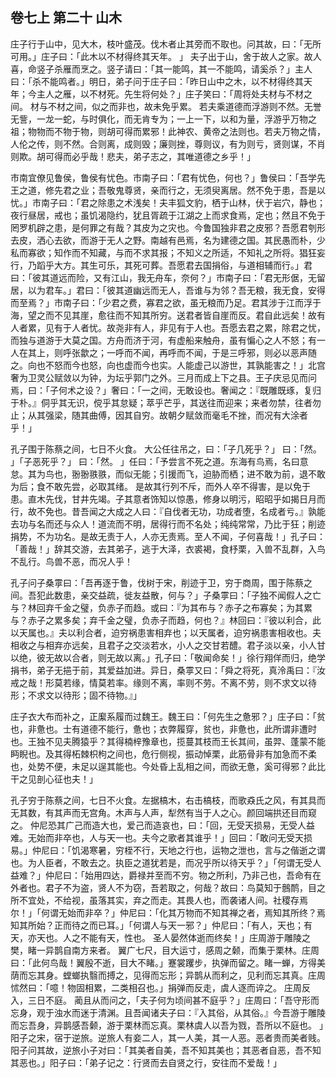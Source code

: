 ## 卷七上 第二十 山木

庄子行于山中，见大木，枝叶盛茂。伐木者止其旁而不取也。问其故，曰：「无所可用。」庄子曰：「此木以不材得终其天年。 」 夫子出于山，舍于故人之家。故人喜，命竖子杀雁而烹之。竖子请曰：「其一能鸣，其一不能鸣，请奚杀？」主人曰：「杀不能鸣者。」明日，弟子问于庄子曰：「昨日山中之木，以不材得终其天年；今主人之雁，以不材死。先生将何处？」庄子笑曰：「周将处夫材与不材之间。 材与不材之间，似之而非也，故未免乎累。 若夫乘道德而浮游则不然。无誉无訾，一龙一蛇，与时俱化，而无肯专为；一上一下，以和为量，浮游乎万物之祖；物物而不物于物，则胡可得而累邪！此神农、黄帝之法则也。若夫万物之情，人伦之传，则不然。合则离，成则毁；廉则挫，尊则议，有为则亏，贤则谋，不肖则欺。胡可得而必乎哉！悲夫，弟子志之，其唯道德之乡乎！」

市南宜僚见鲁侯，鲁侯有忧色。市南子曰：「君有忧色，何也？」鲁侯曰：「吾学先王之道，修先君之业；吾敬鬼尊贤，亲而行之，无须臾离居。然不免于患，吾是以忧。」市南子曰：「君之除患之术浅矣！夫丰狐文豹，栖于山林，伏于岩穴，静也；夜行昼居，戒也；虽饥渴隐约，犹且胥疏于江湖之上而求食焉，定也；然且不免于罔罗机辟之患，是何罪之有哉？其皮为之灾也。今鲁国独非君之皮邪？吾愿君刳形去皮，洒心去欲，而游于无人之野。南越有邑焉，名为建德之国。其民愚而朴，少私而寡欲；知作而不知藏，与而不求其报；不知义之所适，不知礼之所将。猖狂妄行，乃蹈乎大方。其生可乐，其死可葬。吾愿君去国捐俗，与道相辅而行。」君曰：「彼其道远而险，又有江山，我无舟车，奈何？」市南子曰：「君无形倨，无留居，以为君车。」君曰：「彼其道幽远而无人，吾谁与为邻？吾无粮，我无食，安得而至焉？」市南子曰：「少君之费，寡君之欲，虽无粮而乃足。君其涉于江而浮于海，望之而不见其崖，愈往而不知其所穷。送君者皆自崖而反。君自此远矣！故有人者累，见有于人者忧。故尧非有人，非见有于人也。吾愿去君之累，除君之忧，而独与道游于大莫之国。方舟而济于河，有虚船来触舟，虽有惼心之人不怒；有一人在其上，则呼张歙之；一呼而不闻，再呼而不闻，于是三呼邪，则必以恶声随之。向也不怒而今也怒，向也虚而今也实。人能虚己以游世，其孰能害之！」北宫奢为卫灵公赋敛以为钟，为坛乎郭门之外。三月而成上下之县。王子庆忌见而问焉，曰：「子何术之设？」奢曰：「一之间，无敢设也。奢闻之：『既雕既琢，复归于朴。』侗乎其无识，傥乎其怠疑；萃乎芒乎，其送往而迎来；来者勿禁，往者勿止；从其强梁，随其曲傅，因其自穷。故朝夕赋敛而毫毛不挫，而况有大涂者乎！」

孔子围于陈蔡之间，七日不火食。 大公任往吊之，曰：「子几死乎？」 曰：「然。 」「子恶死乎？」 曰：「然。 」任曰：「予尝言不死之道。东海有鸟焉，名曰意怠。其为鸟也，翂翂翐翐，而似无能；引援而飞，迫胁而栖；进不敢为前，退不敢为后；食不敢先尝，必取其绪。 是故其行列不斥，而外人卒不得害，是以免于患。直木先伐，甘井先竭。子其意者饰知以惊愚，修身以明污，昭昭乎如揭日月而行，故不免也。昔吾闻之大成之人曰：『自伐者无功，功成者堕，名成者亏。』孰能去功与名而还与众人！道流而不明，居得行而不名处；纯纯常常，乃比于狂；削迹捐势，不为功名。是故无责于人，人亦无责焉。至人不闻，子何喜哉！」孔子曰：「善哉！」辞其交游，去其弟子，逃于大泽，衣裘褐，食杼栗，入兽不乱群，入鸟不乱行。鸟兽不恶，而况人乎！

孔子问子桑雽曰：「吾再逐于鲁，伐树于宋，削迹于卫，穷于商周，围于陈蔡之间。吾犯此数患，亲交益疏，徙友益散，何与？」子桑雽曰：「子独不闻假人之亡与？林回弃千金之璧，负赤子而趋。或曰：『为其布与？赤子之布寡矣；为其累与？赤子之累多矣；弃千金之璧，负赤子而趋，何也？』林回曰：『彼以利合，此以天属也。』夫以利合者，迫穷祸患害相弃也；以天属者，迫穷祸患害相收也。夫相收之与相弃亦远矣，且君子之交淡若水，小人之交甘若醴。君子淡以亲，小人甘以绝，彼无故以合者，则无故以离。」孔子曰：「敬闻命矣！」徐行翔佯而归，绝学捐书，弟子无挹于前，其爱益加进。异日，桑雽又曰：「舜之将死，真泠禹曰：『汝戒之哉！形莫若缘，情莫若率。缘则不离，率则不劳。不离不劳，则不求文以待形；不求文以待形；固不待物。』」

庄子衣大布而补之，正緳系履而过魏王。魏王曰：「何先生之惫邪？」庄子曰：「贫也，非惫也。士有道德不能行，惫也；衣弊履穿，贫也，非惫也，此所谓非遭时也。王独不见夫腾猿乎？其得楠梓豫章也，揽蔓其枝而王长其间，虽羿、蓬蒙不能眄睨也。及其得柘棘枳枸之间也，危行侧视，振动悼栗，此筋骨非有加急而不柔也，处势不便，未足以逞其能也。今处昏上乱相之间，而欲无惫，奚可得邪？此比干之见剖心征也夫！」

孔子穷于陈蔡之间，七日不火食。左据槁木，右击槁枝，而歌猋氏之风，有其具而无其数，有其声而无宫角。木声与人声，犁然有当于人之心。颜回端拱还目而窥之。 仲尼恐其广己而造大也，爱己而造哀也，曰：「回，无受天损易，无受人益难。无始而非卒也，人与天一也。夫今之歌者其谁乎！」回曰：「敢问无受天损易。」仲尼曰：「饥渴寒暑，穷桎不行，天地之行也，运物之泄也，言与之偕逝之谓也。为人臣者，不敢去之。执臣之道犹若是，而况乎所以待天乎？」「何谓无受人益难？」仲尼曰：「始用四达，爵禄并至而不穷。物之所利，乃非己也，吾命有在外者也。君子不为盗，贤人不为窃，吾若取之，何哉？故曰：鸟莫知于鷾鸸，目之所不宜处，不给视，虽落其实，弃之而走。其畏人也，而袭诸人间。社稷存焉尔！」「何谓无始而非卒？」仲尼曰：「化其万物而不知其禅之者，焉知其所终？焉知其所始？正而待之而已耳。」「何谓人与天一邪？」仲尼曰：「有人，天也；有天，亦天也。人之不能有天，性也。 圣人晏然体逝而终矣！」庄周游于雕陵之樊，睹一异鹊自南方来者。 翼广七尺，目大运寸，感周之颡，而集于栗林。庄周曰：「此何鸟哉！翼殷不逝，目大不睹。」蹇裳躩步，执弹而留之。睹一蝉，方得美荫而忘其身。螳螂执翳而搏之，见得而忘形；异鹊从而利之，见利而忘其真。庄周怵然曰：「噫！物固相累，二类相召也。」捐弹而反走，虞人逐而谇之。 庄周反入，三日不庭。 蔺且从而问之，「夫子何为顷间甚不庭乎？」庄周曰：「吾守形而忘身，观于浊水而迷于清渊。且吾闻诸夫子曰：『入其俗，从其俗。』今吾游于雕陵而忘吾身，异鹊感吾颡，游于栗林而忘真。栗林虞人以吾为戮，吾所以不庭也。 」阳子之宋，宿于逆旅。逆旅人有妾二人，其一人美，其一人恶。恶者贵而美者贱。阳子问其故，逆旅小子对曰：「其美者自美，吾不知其美也；其恶者自恶，吾不知其恶也。」阳子曰：「弟子记之：行贤而去自贤之行，安往而不爱哉！」